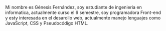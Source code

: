 Mi nombre es Génesis Fernández, soy estudiante de ingenieria en informatica, actualmente curso el 6 semestre, soy programadora Front-end y esty interesada en el desarollo web, actualmente manejo 
lenguajes como JavaScript, CSS y Pseudocódigo HTML.

<!---
Genesis005/Genesis005 is a ✨ special ✨ repository because its `README.md` (this file) appears on your GitHub profile.
You can click the Preview link to take a look at your changes.
--->
